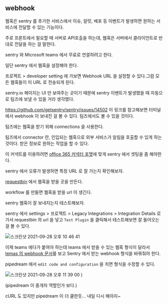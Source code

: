 ## webhook

웹훅은 sentry 를 추가한 서비스에서  이슈, 알럿, 배포 등 이벤트가 발생하면 원하는 서비스에 전달할 수 있는 기능이다.

주로 프론트에서 필요할 때 서버로 API호출을 하는데, 웹훅은 서버에서 클라이언트로 반대로 전달을 하는 걸 말한다.

sentry 와 Microsoft teams 에서 무료로 연결하려고 한다.

일단 sentry 에서 웹훅을 설정해야 한다. 

프로젝트 > developer setting 에 가보면 Webhook URL 을 설정할 수 있다.그럼 모든 웹훅들이 이 URL 로 전송되게 된다.

sentry.io 페이지는 UI 만 보여주는 곳이기 때문에 sentry 이벤트가 발생했을 때 자동으로 팀즈에 보낼 수 있을 거라 생각했다.

https://github.com/getsentry/sentry/issues/14502
이 링크를 참고해보면 터미널에서 webhook 이 보내진 걸 볼 수 있다. 팀즈에서도 볼 수 있을 것이다.

팀즈에는 웹훅을 받기 위해 connections 을 사용한다.

팀즈에서 connector 란, 인입되는 웹훅으로 외부 서비스가 알림을 호출할 수 있게 하는 것이다. 받은 정보로 원하는 작업을 할 수 있다. 

이 커넥트를 이용하려면 [office 365 커넥터 포맷](https://docs.microsoft.com/en-us/outlook/actionable-messages/message-card-reference)에 맞게 sentry 에서 셋팅을 좀 해야한다.

sentry 에서 오류가 발생하면 특정 URL 로 잘 가는지 확인해보자.

[requestbin](https://requestbin.com/) 에서 웹훅을 받을 곳을 만든다.

workflow 를 만들면 웹훅을 받을 url 이 생긴다.

sentry 웹훅이 잘 보내지는지 테스트해보자.

sentry 에서 settings > 프로젝트 > Legacy Integrations > Integration Details 로 가서 requestbin 의 url 을 넣고 `Test Plugin` 을 클릭해서 테스트해보면 잘 들어오는 걸 볼 수 있다.

![스크린샷 2021-09-28 오후 10 46 41](https://user-images.githubusercontent.com/12723983/135109062-73a73f24-45f1-4018-8b9e-1495b9d5eacb.png)

이제 teams 에다가 붙여야 하는데 teams 에서 받을 수 있는 웹훅 형식이 달라서  [temas 의 webhook 문서](https://docs.microsoft.com/en-us/outlook/actionable-messages/message-card-reference)를 보고 Sentry 에서 받는 webhook 형식을 바꿔줘야 한다.

pipedream 에서 `edit code and configuration` 을 치면 형식을 수정할 수 있다.

![스크린샷 2021-09-28 오후 11 39 00](https://user-images.githubusercontent.com/12723983/135109255-09239e18-b88f-4fe0-8e41-32476b4454d4.png)
)


(pipedream 이 중개자 역할인가 보다.)

cURL 도 있지만 pipedream 이 더 쿨한듯...
내일 다시 해야지~